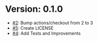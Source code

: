 # Version: 0.1.0

* [#2](https://github.com/saadmk11/redis-search-django/pull/2): Bump actions/checkout from 2 to 3
* [#5](https://github.com/saadmk11/redis-search-django/pull/5): Create LICENSE
* [#4](https://github.com/saadmk11/redis-search-django/pull/4): Add Tests and Improvements
